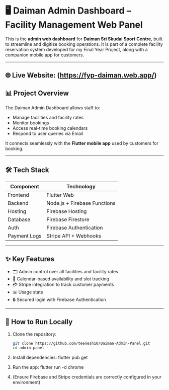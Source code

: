 # 🖥️ Daiman Admin Dashboard – Facility Management Web Panel

This is the **admin web dashboard** for **Daiman Sri Skudai Sport Centre**, built to streamline and digitize booking operations. It is part of a complete facility reservation system developed for my Final Year Project, along with a companion mobile app for customers.

---

🌐 **Live Website**: (https://fyp-daiman.web.app/)
---

## 📊 Project Overview

The Daiman Admin Dashboard allows staff to:

- Manage facilities and facility rates
- Monitor bookings
- Access real-time booking calendars
- Respond to user queries via Email

It connects seamlessly with the **Flutter mobile app** used by customers for booking.

---

## 🛠 Tech Stack

| Component     | Technology                        |
|---------------|-----------------------------------|
| Frontend      | Flutter Web                       |
| Backend       | Node.js + Firebase Functions      |
| Hosting       | Firebase Hosting                  |
| Database      | Firebase Firestore                |
| Auth          | Firebase Authentication           |
| Payment Logs  | Stripe API + Webhooks             |

---

## ✨ Key Features

- 🗂️ Admin control over all facilities and facility rates
- 📅 Calendar-based availability and slot tracking
- 💳 Stripe integration to track customer payments
- 📊 Usage stats 
- 🔒 Secured login with Firebase Authentication

---

## 🚀 How to Run Locally

1. Clone the repository:
   ```bash
   git clone https://github.com/teenesh10/Daiman-Admin-Panel.git
   cd admin-panel

2. Install dependencies:
   flutter pub get

3. Run the app:
   flutter run -d chrome

4. (Ensure Firebase and Stripe credentials are correctly configured in your environment)

